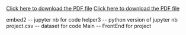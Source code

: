 [Click here to download the PDF file](llm.pdf)
[Click here to download the PDF file](AComprehensiveOverviewofLargeLanguageModels.pdf)

embed2 -- jupyter nb for code
helper3 -- python version of jupyter nb
project.csv -- dataset for code
Main -- FrontEnd for project
